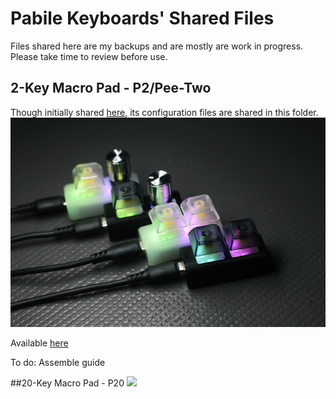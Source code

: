 # Pabile Keyboards' Shared Files

Files shared here are my backups and are mostly are work in progress. Please take time to review before use.

## 2-Key Macro Pad - P2/Pee-Two
Though initially shared [here](https://github.com/pabile/pee-two), its configuration files are shared in this folder.
![p2 pee-two Pabile2](https://github.com/pabile/pee-two/blob/2e16d40bc188a089ef017f76e408057dc2d90b49/img/_DSC8363-sm.jpg) 

Available [here](https://www.facebook.com/commerce/products/5614446295268540/)

To do: Assemble guide

##20-Key Macro Pad - P20
<img src="https://photos.app.goo.gl/qXmTPdsXJt9fyaNT7" wwidth="600" />
